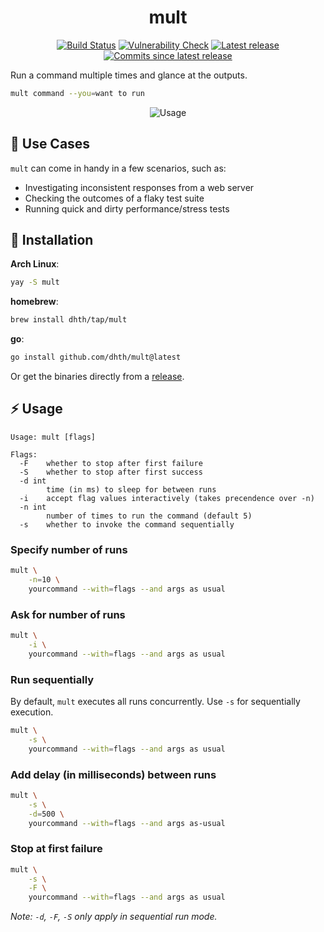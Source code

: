 <p align="center">
  <h1 align="center">mult</h1>
  <p align="center">
    <a href="https://github.com/dhth/mult/actions/workflows/main.yml"><img alt="Build Status" src="https://img.shields.io/github/actions/workflow/status/dhth/mult/main.yml?style=flat-square"></a>
    <a href="https://github.com/dhth/mult/actions/workflows/vulncheck.yml"><img alt="Vulnerability Check" src="https://img.shields.io/github/actions/workflow/status/dhth/mult/vulncheck.yml?style=flat-square&label=vulncheck"></a>
    <a href="https://github.com/dhth/mult/releases/latest"><img alt="Latest release" src="https://img.shields.io/github/release/dhth/mult.svg?style=flat-square"></a>
    <a href="https://github.com/dhth/mult/releases/latest"><img alt="Commits since latest release" src="https://img.shields.io/github/commits-since/dhth/mult/latest?style=flat-square"></a>
  </p>
</p>

Run a command multiple times and glance at the outputs.

```bash
mult command --you=want to run
```

<p align="center">
  <img src="https://tools.dhruvs.space/images/mult/mult-usage-1.gif" alt="Usage" />
</p>

🧰 Use Cases
---

`mult` can come in handy in a few scenarios, such as:

- Investigating inconsistent responses from a web server
- Checking the outcomes of a flaky test suite
- Running quick and dirty performance/stress tests

💾 Installation
---

**Arch Linux**:

```sh
yay -S mult
```

**homebrew**:

```sh
brew install dhth/tap/mult
```

**go**:

```sh
go install github.com/dhth/mult@latest
```

Or get the binaries directly from a
[release](https://github.com/dhth/mult/releases).

⚡️ Usage
---

```text
Usage: mult [flags]

Flags:
  -F    whether to stop after first failure
  -S    whether to stop after first success
  -d int
        time (in ms) to sleep for between runs
  -i    accept flag values interactively (takes precendence over -n)
  -n int
        number of times to run the command (default 5)
  -s    whether to invoke the command sequentially
```

### Specify number of runs

```bash
mult \
    -n=10 \
    yourcommand --with=flags --and args as usual
```

### Ask for number of runs

```bash
mult \
    -i \
    yourcommand --with=flags --and args as usual
```

### Run sequentially

By default, `mult` executes all runs concurrently. Use `-s` for sequentially
execution.

```bash
mult \
    -s \
    yourcommand --with=flags --and args as usual
```

### Add delay (in milliseconds) between runs

```bash
mult \
    -s \
    -d=500 \
    yourcommand --with=flags --and args as-usual
```

### Stop at first failure

```bash
mult \
    -s \
    -F \
    yourcommand --with=flags --and args as usual
```

*Note: `-d`, `-F`, `-S` only apply in sequential run mode.*
